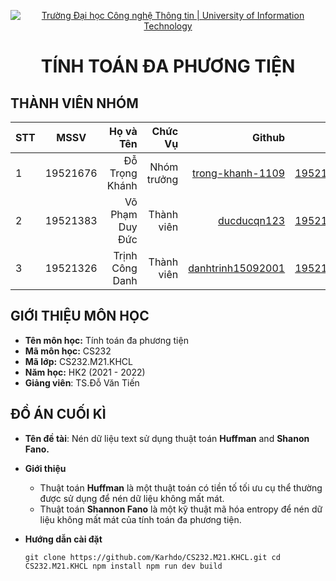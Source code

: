 <!-- Banner -->
<p align="center">
  <a href="https://www.uit.edu.vn/" title="Trường Đại học Công nghệ Thông tin" style="border: none;">
    <img src="https://i.imgur.com/WmMnSRt.png" alt="Trường Đại học Công nghệ Thông tin | University of Information Technology">
  </a>
</p>

<h1 align="center"><b>TÍNH TOÁN ĐA PHƯƠNG TIỆN</b></h>

## THÀNH VIÊN NHÓM

| STT |   MSSV   |       Họ và Tên |     Chức Vụ |                                                    Github |                  Email |
| --- | :------: | --------------: | ----------: | --------------------------------------------------------: | ---------------------: |
| 1   | 19521676 |  Đỗ Trọng Khánh | Nhóm trưởng |   [trong-khanh-1109](https://github.com/trong-khanh-1109) | 19521676@gm.uit.edu.vn |
| 2   | 19521383 | Võ Phạm Duy Đức |  Thành viên |             [ducducqn123](https://github.com/ducducqn123) | 19521383@gm.uit.edu.vn |
| 3   | 19521326 | Trịnh Công Danh |  Thành viên | [danhtrinh15092001](https://github.com/danhtrinh15092001) | 19521326@gm.uit.edu.vn |

## GIỚI THIỆU MÔN HỌC

-   **Tên môn học:** Tính toán đa phương tiện
-   **Mã môn học:** CS232
-   **Mã lớp:** CS232.M21.KHCL
-   **Năm học:** HK2 (2021 - 2022)
-   **Giảng viên**: TS.Đỗ Văn Tiến

## ĐỒ ÁN CUỐI KÌ

-   **Tên đề tài**: Nén dữ liệu text sử dụng thuật toán **Huffman** and **Shanon Fano.**
-   **Giới thiệu**
    -   Thuật toán **Huffman** là một thuật toán có tiền tố tối ưu cụ thể thường được sử dụng để nén dữ liệu không mất mát.
    -   Thuật toán **Shannon Fano** là một kỹ thuật mã hóa entropy để nén dữ liệu không mất mát của tính toán đa phương tiện.
-   **Hướng dẫn cài đặt**

    `
    git clone https://github.com/Karhdo/CS232.M21.KHCL.git
    cd CS232.M21.KHCL
    npm install
    npm run dev build
    `
